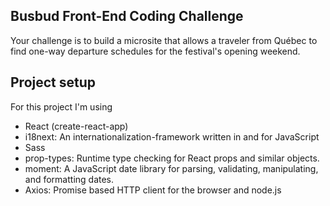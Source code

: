 ## Busbud Front-End Coding Challenge

Your challenge is to build a microsite that allows a traveler from Québec to find one-way departure schedules for the festival's opening weekend.

## Project setup

For this project I'm using

- React (create-react-app)
- i18next: An internationalization-framework written in and for JavaScript
- Sass
- prop-types: Runtime type checking for React props and similar objects.
- moment: A JavaScript date library for parsing, validating, manipulating, and formatting dates.
- Axios: Promise based HTTP client for the browser and node.js
